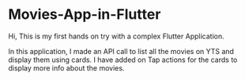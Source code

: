 # Movies-App-in-Flutter

Hi, This is my first hands on try with a complex Flutter Application.

In this application, I made an API call to list all the movies on YTS and display them 
using cards. I have added on Tap actions for the cards to display more info about the movies. 

